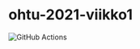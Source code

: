 # ohtu-2021-viikko1

![GitHub Actions](https://github.com/Berries-M/ohtu-2021-viikko1/workflows/CI/badge.svg)
